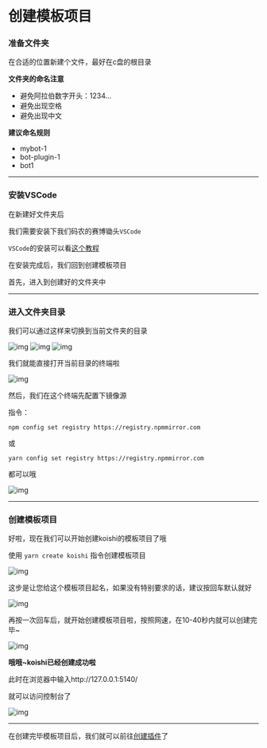 # 创建模板项目

### 准备文件夹

在合适的位置新建个文件，最好在c盘的根目录

**文件夹的命名注意**
- 避免阿拉伯数字开头：1234...
- 避免出现空格
- 避免出现中文
  
**建议命名规则**
- mybot-1
- bot-plugin-1
- bot1

---

### 安装VSCode

在新建好文件夹后

我们需要安装下我们码农的赛博锄头```VSCode```

```VSCode```的安装可以看[这个教程](https://cloud.tencent.com/developer/article/2119156)

在安装完成后，我们回到创建模板项目

首先，进入到创建好的文件夹中

---

### 进入文件夹目录

我们可以通过这样来切换到当前文件夹的目录

![img](https://docs-1317895529.cos.ap-guangzhou.myqcloud.com/img12.png ':size=60%')
![img](https://docs-1317895529.cos.ap-guangzhou.myqcloud.com/img13.png ':size=60%')
![img](https://docs-1317895529.cos.ap-guangzhou.myqcloud.com/img14.png ':size=60%')

我们就能直接打开当前目录的终端啦

![img](https://docs-1317895529.cos.ap-guangzhou.myqcloud.com/img15.png ':size=60%')

然后，我们在这个终端先配置下镜像源

指令：

```npm config set registry https://registry.npmmirror.com```

或

```yarn config set registry https://registry.npmmirror.com```

都可以哦

![img](https://docs-1317895529.cos.ap-guangzhou.myqcloud.com/img18.png ':size=60%')

---

### 创建模板项目

好啦，现在我们可以开始创建koishi的模板项目了哦

使用 ```yarn create koishi``` 指令创建模板项目

![img](https://docs-1317895529.cos.ap-guangzhou.myqcloud.com/img19.png ':size=60%')

这步是让您给这个模板项目起名，如果没有特别要求的话，建议按回车默认就好

![img](https://docs-1317895529.cos.ap-guangzhou.myqcloud.com/img20.png ':size=60%')

再按一次回车后，就开始创建模板项目啦，按照网速，在10-40秒内就可以创建完毕~

![img](https://docs-1317895529.cos.ap-guangzhou.myqcloud.com/img21.png ':size=70%')

**哦哦~koishi已经创建成功啦**

此时在浏览器中输入http://127.0.0.1:5140/

就可以访问控制台了

![img](https://docs-1317895529.cos.ap-guangzhou.myqcloud.com/img22.png ':size=70%')

---

在创建完毕模板项目后，我们就可以前往[创建插件](p1/p4.md)了



